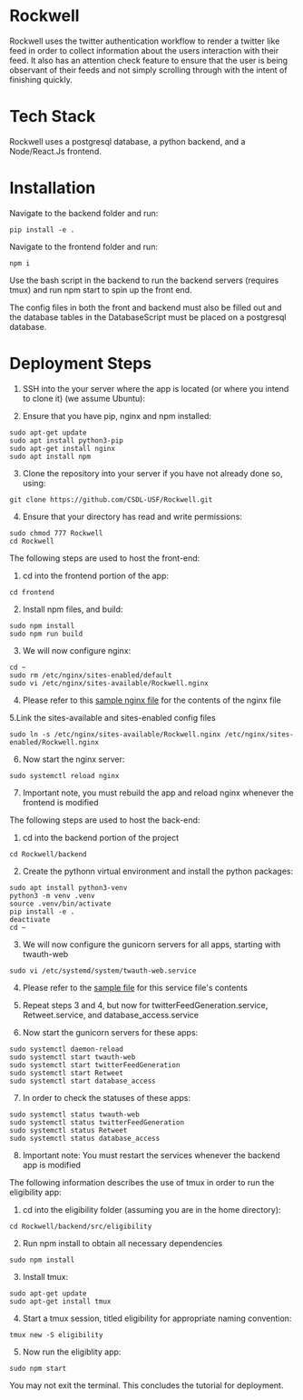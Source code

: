 # Rockwell

Rockwell uses the twitter authentication workflow to render a twitter like feed in order to collect information about the users interaction with their feed. It also has an attention check feature to ensure that the user is being observant of their feeds and not simply scrolling through with the intent of finishing quickly.

# Tech Stack

Rockwell uses a postgresql database, a python backend, and a Node/React.Js frontend.

# Installation
Navigate to the backend folder and run:
```
pip install -e .
```

Navigate to the frontend folder and run:
```
npm i
```

Use the bash script in the backend to run the backend servers (requires tmux) and run npm start
to spin up the front end.

The config files in both the front and backend must also be filled out and the database
tables in the DatabaseScript must be placed on a postgresql database.


# Deployment Steps
1. SSH into the your server where the app is located (or where you intend to clone it) (we assume Ubuntu):

2. Ensure that you have pip, nginx and npm installed:
  ```
  sudo apt-get update
  sudo apt install python3-pip
  sudo apt-get install nginx
  sudo apt install npm
  ```
  
3. Clone the repository into your server if you have not already done so, using: 
  ```
  git clone https://github.com/CSDL-USF/Rockwell.git
  ```
  
4. Ensure that your directory has read and write permissions:
  ```
  sudo chmod 777 Rockwell 
  cd Rockwell
  ```
  
The following steps are used to host the front-end:
1. cd into the frontend portion of the app:
  ```
  cd frontend
  ```

2. Install npm files, and build:
  ```
  sudo npm install
  sudo npm run build
  ```
  
3. We will now configure nginx:
  ```
  cd ~
  sudo rm /etc/nginx/sites-enabled/default
  sudo vi /etc/nginx/sites-available/Rockwell.nginx
  ```
4. Please refer to this [sample nginx file](/scripts/Deployment/sample.nginx) for the contents of the nginx file

5.Link the sites-available and sites-enabled config files
  ```
  sudo ln -s /etc/nginx/sites-available/Rockwell.nginx /etc/nginx/sites-enabled/Rockwell.nginx
  ```
  
6. Now start the nginx server:
  ```
  sudo systemctl reload nginx
  ```

7. Important note, you must rebuild the app and reload nginx whenever the frontend is modified
  
The following steps are used to host the back-end:
1. cd into the backend portion of the project
  ```
  cd Rockwell/backend
  ```

2. Create the pythonn virtual environment and install the python packages:
  ```
  sudo apt install python3-venv
  python3 -m venv .venv
  source .venv/bin/activate
  pip install -e .
  deactivate
  cd ~
  ```
  
3. We will now configure the gunicorn servers for all apps, starting with twauth-web
  ```
  sudo vi /etc/systemd/system/twauth-web.service
  ```

4. Please refer to the [sample file](scripts/Deployment/sample.service) for this service file's contents

5. Repeat steps 3 and 4, but now for twitterFeedGeneration.service, Retweet.service, and database_access.service

6. Now start the gunicorn servers for these apps:
  ```
  sudo systemctl daemon-reload
  sudo systemctl start twauth-web
  sudo systemctl start twitterFeedGeneration
  sudo systemctl start Retweet
  sudo systemctl start database_access
  ```
 
7. In order to check the statuses of these apps:
  ```
  sudo systemctl status twauth-web
  sudo systemctl status twitterFeedGeneration
  sudo systemctl status Retweet
  sudo systemctl status database_access
  ```
8. Important note: You must restart the services whenever the backend app is modified

The following information describes the use of tmux in order to run the eligibility app:
1. cd into the eligibility folder (assuming you are in the home directory):
  ```
  cd Rockwell/backend/src/eligibility
  ```

2. Run npm install to obtain all necessary dependencies
  ```
  sudo npm install
  ```
  
3. Install tmux:
  ```
  sudo apt-get update
  sudo apt-get install tmux
  ```
  
 4. Start a tmux session, titled eligibility for appropriate naming convention:
   ```
   tmux new -S eligibility
   ```
 5. Now run the eligiblity app:
  ```
  sudo npm start
  ```
 You may not exit the terminal. This concludes the tutorial for deployment. 

